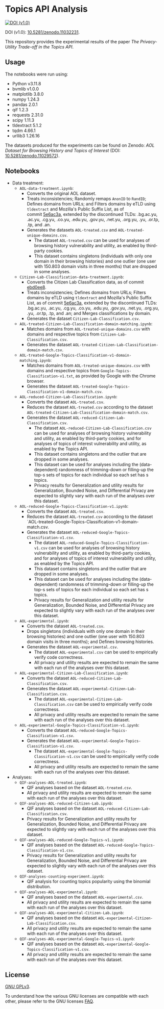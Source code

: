 # Topics API Analysis

[![DOI (v1.0)](https://zenodo.org/badge/DOI/10.5281/zenodo.11032231.svg)](https://doi.org/10.5281/zenodo.11032231)

DOI (v1.0): [10.5281/zenodo.11032231](https://doi.org/10.5281/zenodo.11032231).

This repository provides the experimental results of the paper *The Privacy-Utility Trade-off in the Topics API*.

## Usage

The notebooks were run using:
- Python v3.11.8
- bvmlib v1.0.0
- matplotlib 3.8.0
- numpy 1.24.3
- pandas 2.0.1
- qif 1.2.3
- requests 2.31.0
- scipy 1.11.3
- tldextract 5.1.2
- tqdm 4.66.1
- urllib3 1.26.16

The datasets produced for the experiments can be found on Zenodo: *AOL Dataset for Browsing History and Topics of Interest* (DOI: [10.5281/zenodo.11029572](https://doi.org/10.5281/zenodo.11029572)).

## Notebooks

- Data treatment:
  - `AOL-data-treatment.ipynb`:
    - Converts the original AOL dataset.
    - Treats inconsistencies; Randomly remaps `AnonID` to `RandID`; Defines domains from URLs; and Filters domains by eTLD using `tldextract` and Mozilla's Public Suffix List, as of commit [5e6ac3a](https://github.com/publicsuffix/list/tree/5e6ac3a082505ac4cf08858bdb38382d9a912833), extended by the discontinued TLDs: .bg.ac.yu, .ac.yu, .cg.yu, .co.yu, .edu.yu, .gov.yu, .net.yu, .org.yu, .yu, .or.tp, .tp, and .an.
    - Generates the datasets `AOL-treated.csv` and `AOL-treated-unique-domains.csv`.
      - The dataset `AOL-treated.csv` can be used for analyses of browsing history vulnerability and utility, as enabled by third-party cookies.
      - This dataset contains singletons (individuals with only one domain in their browsing histories) and one outlier (one user with 150.803 domain visits in three months) that are dropped in some analyses.
  - `Citizen-Lab-Classification-data-treatment.ipynb`:
    - Converts the Citizen Lab Classification data, as of commit [ebd0ee8](https://github.com/citizenlab/test-lists/tree/ebd0ee8d41977b381972b2f6c471af5437d8d015/lists).
    - Treats inconsistencies; Defines domains from URLs; Filters domains by eTLD using `tldextract` and Mozilla's Public Suffix List, as of commit [5e6ac3a](https://github.com/publicsuffix/list/tree/5e6ac3a082505ac4cf08858bdb38382d9a912833), extended by the discontinued TLDs: .bg.ac.yu, .ac.yu, .cg.yu, .co.yu, .edu.yu, .gov.yu, .net.yu, .org.yu, .yu, .or.tp, .tp, and .an; and Merges classifications by domain.
    - Generates the dataset `Citizen-Lab-Classification.csv`.
  - `AOL-treated-Citizen-Lab-Classification-domain-matching.ipynb`:
    - Matches domains from `AOL-treated-unique-domains.csv` with domains and respective topics from `Citizen-Lab-Classification.csv`.
    - Generates the dataset `AOL-treated-Citizen-Lab-Classification-domain-match.csv`.
  - `AOL-treated-Google-Topics-Classification-v1-domain-matching.ipynb`:
    - Matches domains from `AOL-treated-unique-domains.csv` with domains and respective topics from `Google-Topics-Classification-v1.txt`, as provided by Google with the Chrome browser.
    - Generates the dataset `AOL-treated-Google-Topics-Classification-v1-domain-match.csv`.
  - `AOL-reduced-Citizen-Lab-Classification.ipynb`:
    - Converts the dataset `AOL-treated.csv`.
    - Reduces the dataset `AOL-treated.csv` according to the dataset `AOL-treated-Citizen-Lab-Classification-domain-match.csv`.
    - Generates the dataset `AOL-reduced-Citizen-Lab-Classification.csv`.
      - The dataset `AOL-reduced-Citizen-Lab-Classification.csv` can be used for analyses of browsing history vulnerability and utility, as enabled by third-party cookies, and for analyses of topics of interest vulnerability and utility, as enabled by the Topics API.
      - This dataset contains singletons and the outlier that are dropped in some analyses.
      - This dataset can be used for analyses including the (data-dependent) randomness of trimming-down or filling-up the top-s sets of topics for each individual so each set has s topics.
      - Privacy results for Generalization and utility results for Generalization, Bounded Noise, and Differential Privacy are expected to slightly vary with each run of the analyses over this dataset.
  - `AOL-reduced-Google-Topics-Classification-v1.ipynb`:
    - Converts the dataset `AOL-treated.csv`.
    - Reduces the dataset `AOL-treated.csv` according to the dataset `AOL-treated-Google-Topics-Classification-v1-domain-match.csv.
    - Generates the dataset `AOL-reduced-Google-Topics-Classification-v1.csv`.
      - The dataset `AOL-reduced-Google-Topics-Classification-v1.csv` can be used for analyses of browsing history vulnerability and utility, as enabled by third-party cookies, and for analyses of topics of interest vulnerability and utility, as enabled by the Topics API.
      - This dataset contains singletons and the outlier that are dropped in some analyses.
      - This dataset can be used for analyses including the (data-dependent) randomness of trimming-down or filling-up the top-s sets of topics for each individual so each set has s topics.
      - Privacy results for Generalization and utility results for Generalization, Bounded Noise, and Differential Privacy are expected to slightly vary with each run of the analyses over this dataset.
  - `AOL-experimental.ipynb`:
    - Converts the dataset `AOL-treated.csv`.
    - Drops singletons (individuals with only one domain in their browsing histories) and one outlier (one user with 150.803 domain visits in three months); and Defines browsing histories.
    - Generates the dataset `AOL-experimental.csv`.
      - The dataset `AOL-experimental.csv` can be used to empirically verify code correctness.
      - All privacy and utility results are expected to remain the same with each run of the analyses over this dataset.
  - `AOL-experimental-Citizen-Lab-Classification.ipynb`:
    - Converts the dataset `AOL-reduced-Citizen-Lab-Classification.csv`.
    - Generates the dataset `AOL-experimental-Citizen-Lab-Classification.csv`.
      - The dataset `AOL-experimental-Citizen-Lab-Classification.csv` can be used to empirically verify code correctness.
      - All privacy and utility results are expected to remain the same with each run of the analyses over this dataset.
  - `AOL-experimental-Google-Topics-Classification-v1.ipynb`:
    - Converts the dataset `AOL-reduced-Google-Topics-Classification-v1.csv`.
    - Generates the dataset `AOL-experimental-Google-Topics-Classification-v1.csv`.
      - The dataset `AOL-experimental-Google-Topics-Classification-v1.csv` can be used to empirically verify code correctness.
      - All privacy and utility results are expected to remain the same with each run of the analyses over this dataset.
- Analyses:
  - `QIF-analyses-AOL-treated.ipynb`:
    - QIF analyses based on the dataset `AOL-treated.csv`.
    - All privacy and utility results are expected to remain the same with each run of the analyses over this dataset.
  - `QIF-analyses-AOL-reduced-Citizen-Lab.ipynb`:
    - QIF analyses based on the dataset `AOL-reduced-Citizen-Lab-Classification.csv`.
    - Privacy results for Generalization and utility results for Generalization, Bounded Noise, and Differential Privacy are expected to slightly vary with each run of the analyses over this dataset.
  - `QIF-analyses-AOL-reduced-Google-Topics-v1.ipynb`:
    - QIF analyses based on the dataset `AOL-reduced-Google-Topics-Classification-v1.csv`.
    - Privacy results for Generalization and utility results for Generalization, Bounded Noise, and Differential Privacy are expected to slightly vary with each run of the analyses over this dataset.
  - `QIF-analyses-counting-experiment.ipynb`:
    - QIF analysis for counting topics popularity using the binomial distribution.
  - `QIF-analyses-AOL-experimental.ipynb`:
    - QIF analyses based on the dataset `AOL-experimental.csv`.
    - All privacy and utility results are expected to remain the same with each run of the analyses over this dataset.
  - `QIF-analyses-AOL-experimental-Citizen-Lab.ipynb`:
    - QIF analyses based on the dataset `AOL-experimental-Citizen-Lab-Classification.csv`.
    - All privacy and utility results are expected to remain the same with each run of the analyses over this dataset.
  - `QIF-analyses-AOL-experimental-Google-Topics-v1.ipynb`:
    - QIF analyses based on the dataset `AOL-experimental-Google-Topics-Classification-v1.csv`.
    - All privacy and utility results are expected to remain the same with each run of the analyses over this dataset.

## License

[GNU GPLv3](https://choosealicense.com/licenses/gpl-3.0/).

To understand how the various GNU licenses are compatible with each other, please refer to the GNU licenses [FAQ](https://www.gnu.org/licenses/gpl-faq.html#AllCompatibility).

